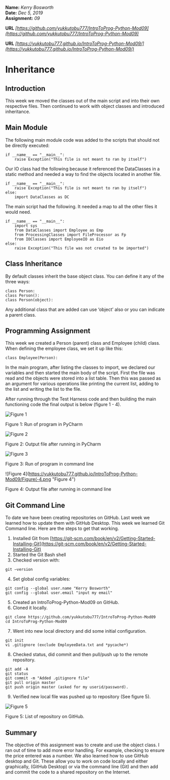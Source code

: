 
**Name:** *Kerry Bosworth*  
**Date:** *Dec 5, 2019*  
**Assignment:** *09*

**URL** *[https://github.com/yukkutobu777/IntroToProg-Python-Mod09](https://github.com/yukkutobu777/IntroToProg-Python-Mod09)*

**URL** *[https://yukkutobu777.github.io/IntroToProg-Python-Mod09/](https://yukkutobu777.github.io/IntroToProg-Python-Mod09/)*

# Inheritance

## Introduction

This week we moved the classes out of the main script and into their own respective files. Then continued to work with object classes and introduced inheritance.

## Main Module

The following main module code was added to the scripts that should not be directly executed:

```
if __name__ == "__main__":
    raise Exception("This file is not meant to ran by itself")
```

Our IO class had the following because it referenced the DataClasses in a static method and needed a way to find the objects located in another file.

```
if __name__ == "__main__":
    raise Exception("This file is not meant to ran by itself")
else:
    import DataClasses as DC
```


The main script had the following. It needed a map to all the other files it would need.

```
if __name__ == "__main__":
    import sys
    from DataClasses import Employee as Emp
    from ProcessingClasses import FileProcessor as Fp
    from IOClasses import EmployeeIO as Eio
else:
    raise Exception("This file was not created to be imported")
```

## Class Inheritance

By default classes inherit the base object class. You can define it any of the three ways:

```
class Person:
class Person():
class Person(object):
```

Any additional class that are added can use ‘object’ also or you can indicate a parent class. 

## Programming Assignment

This week we created a Person (parent) class and Employee (child) class. When defining the employee class, we set it up like this:

```
class Employee(Person):
```

In the main program, after listing the classes to import, we declared our variables and then started the main body of the script. First the file was read and the objects were stored into a list table. Then this was passed as an argument for various operations like printing the current list, adding to the list and writing the list to the file.

After running through the Test Harness code and then building the main functioning code the final output is below (figure 1 - 4).

![Figure 1](https://yukkutobu777.github.io/IntroToProg-Python-Mod09/Figure9_1.png "Figure 1")

Figure 1: Run of program in PyCharm

![Figure 2](https://yukkutobu777.github.io/IntroToProg-Python-Mod09/Figure9_2.png "Figure 2")

Figure 2: Output file after running in PyCharm

![Figure 3](https://yukkutobu777.github.io/IntroToProg-Python-Mod09/Figure9_3.png "Figure 3")

Figure 3: Run of program in command line

![Figure 4](https://yukkutobu777.github.io/IntroToProg-Python-Mod09/Figure(-4.png "Figure 4")

Figure 4: Output file after running in command line


## Git Command Line

To date we have been creating repositories on GitHub. Last week we learned how to update them with GitHub Desktop. This week we learned Git Command line. Here are the steps to get that working.
1.	Installed Git from [https://git-scm.com/book/en/v2/Getting-Started-Installing-Git](https://git-scm.com/book/en/v2/Getting-Started-Installing-Git)
2. Started the Git Bash shell
3.	Checked version with: 
```
git –version
```
4.	Set global config variables:
```
git config --global user.name "Kerry Bosworth"
git config --global user.email "input my email"
```
5.	Created an IntroToProg-Python-Mod09 on GitHub.
6.	Cloned it locally.
```
git clone https://github.com/yukkutobu777/IntroToProg-Python-Mod09
cd IntroToProg-Python-Mod09
```
7.	Went into new local directory and did some initial configuration.
```
git init
vi .gitignore (exclude EmployeeData.txt and *pycache*)
```
8.	Checked status, did commit and then pull/push up to the remote repository.
```
git add -A 
git status
git commit -m "Added .gitignore file"
git pull origin master
git push origin master (asked for my userid/password).
```
9.	Verified new local file was pushed up to repository (See figure 5).

![Figure 5](https://yukkutobu777.github.io/IntroToProg-Python-Mod09/Figure9_5.png "Figure 5")

Figure 5: List of repository on GitHub.

## Summary

The objective of this assignment was to create and use the object class. I ran out of time to add more error handling. For example, checking to ensure the price entered was a number. We also learned how to use GitHub desktop and Git. These allow you to work on code locally and either graphically, (GitHub Desktop) or via the command line (Git) and then add and commit the code to a shared repository on the Internet.

